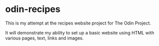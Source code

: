 # odin-recipes

This is my attempt at the recipes website project for The Odin Project.

It will demonstrate my ability to set up a basic website using HTML with various pages, text, links and images.